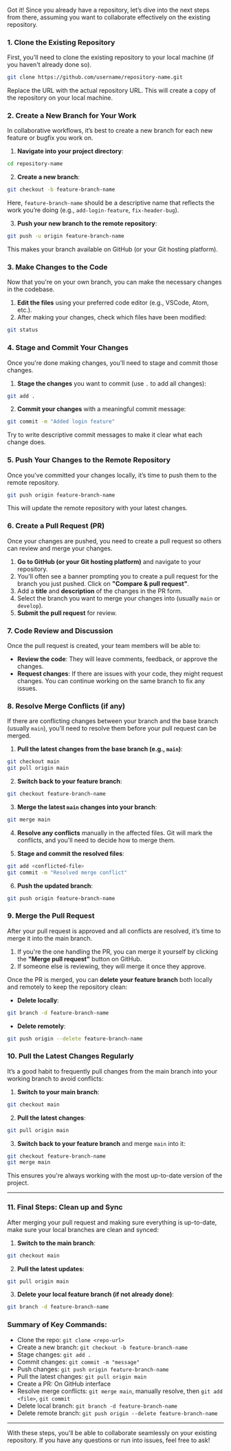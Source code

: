 Got it! Since you already have a repository, let’s dive into the next steps from there, assuming you want to collaborate effectively on the existing repository.

### **1. Clone the Existing Repository**

First, you'll need to clone the existing repository to your local machine (if you haven't already done so).

```bash
git clone https://github.com/username/repository-name.git
```

Replace the URL with the actual repository URL. This will create a copy of the repository on your local machine.

### **2. Create a New Branch for Your Work**

In collaborative workflows, it’s best to create a new branch for each new feature or bugfix you work on.

1. **Navigate into your project directory**:

```bash
cd repository-name
```

2. **Create a new branch**:

```bash
git checkout -b feature-branch-name
```

Here, `feature-branch-name` should be a descriptive name that reflects the work you’re doing (e.g., `add-login-feature`, `fix-header-bug`).

3. **Push your new branch to the remote repository**:

```bash
git push -u origin feature-branch-name
```

This makes your branch available on GitHub (or your Git hosting platform).

### **3. Make Changes to the Code**

Now that you're on your own branch, you can make the necessary changes in the codebase.

1. **Edit the files** using your preferred code editor (e.g., VSCode, Atom, etc.).
2. After making your changes, check which files have been modified:

```bash
git status
```

### **4. Stage and Commit Your Changes**

Once you're done making changes, you’ll need to stage and commit those changes.

1. **Stage the changes** you want to commit (use `.` to add all changes):

```bash
git add .
```

2. **Commit your changes** with a meaningful commit message:

```bash
git commit -m "Added login feature"
```

Try to write descriptive commit messages to make it clear what each change does.

### **5. Push Your Changes to the Remote Repository**

Once you've committed your changes locally, it’s time to push them to the remote repository.

```bash
git push origin feature-branch-name
```

This will update the remote repository with your latest changes.

### **6. Create a Pull Request (PR)**

Once your changes are pushed, you need to create a pull request so others can review and merge your changes.

1. **Go to GitHub (or your Git hosting platform)** and navigate to your repository.
2. You'll often see a banner prompting you to create a pull request for the branch you just pushed. Click on **"Compare & pull request"**.
3. Add a **title** and **description** of the changes in the PR form.
4. Select the branch you want to merge your changes into (usually `main` or `develop`).
5. **Submit the pull request** for review.

### **7. Code Review and Discussion**

Once the pull request is created, your team members will be able to:

- **Review the code**: They will leave comments, feedback, or approve the changes.
- **Request changes**: If there are issues with your code, they might request changes. You can continue working on the same branch to fix any issues.

### **8. Resolve Merge Conflicts (if any)**

If there are conflicting changes between your branch and the base branch (usually `main`), you'll need to resolve them before your pull request can be merged.

1. **Pull the latest changes from the base branch (e.g., `main`)**:

```bash
git checkout main
git pull origin main
```

2. **Switch back to your feature branch**:

```bash
git checkout feature-branch-name
```

3. **Merge the latest `main` changes into your branch**:

```bash
git merge main
```

4. **Resolve any conflicts** manually in the affected files. Git will mark the conflicts, and you'll need to decide how to merge them.

5. **Stage and commit the resolved files**:

```bash
git add <conflicted-file>
git commit -m "Resolved merge conflict"
```

6. **Push the updated branch**:

```bash
git push origin feature-branch-name
```

### **9. Merge the Pull Request**

After your pull request is approved and all conflicts are resolved, it’s time to merge it into the main branch.

1. If you're the one handling the PR, you can merge it yourself by clicking the **"Merge pull request"** button on GitHub.
2. If someone else is reviewing, they will merge it once they approve.

Once the PR is merged, you can **delete your feature branch** both locally and remotely to keep the repository clean:

- **Delete locally**:

```bash
git branch -d feature-branch-name
```

- **Delete remotely**:

```bash
git push origin --delete feature-branch-name
```

### **10. Pull the Latest Changes Regularly**

It’s a good habit to frequently pull changes from the main branch into your working branch to avoid conflicts:

1. **Switch to your main branch**:

```bash
git checkout main
```

2. **Pull the latest changes**:

```bash
git pull origin main
```

3. **Switch back to your feature branch** and merge `main` into it:

```bash
git checkout feature-branch-name
git merge main
```

This ensures you're always working with the most up-to-date version of the project.

---

### **11. Final Steps: Clean up and Sync**

After merging your pull request and making sure everything is up-to-date, make sure your local branches are clean and synced:

1. **Switch to the main branch**:

```bash
git checkout main
```

2. **Pull the latest updates**:

```bash
git pull origin main
```

3. **Delete your local feature branch (if not already done)**:

```bash
git branch -d feature-branch-name
```

### **Summary of Key Commands:**

- Clone the repo: `git clone <repo-url>`
- Create a new branch: `git checkout -b feature-branch-name`
- Stage changes: `git add .`
- Commit changes: `git commit -m "message"`
- Push changes: `git push origin feature-branch-name`
- Pull the latest changes: `git pull origin main`
- Create a PR: On GitHub interface
- Resolve merge conflicts: `git merge main`, manually resolve, then `git add <file>`, `git commit`
- Delete local branch: `git branch -d feature-branch-name`
- Delete remote branch: `git push origin --delete feature-branch-name`

---

With these steps, you'll be able to collaborate seamlessly on your existing repository. If you have any questions or run into issues, feel free to ask!